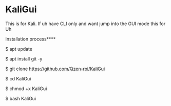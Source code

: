 # KaliGui
This is for Kali. If uh have CLI only  and want  jump into the GUI mode  this for Uh




Installation process****

$ apt update 




$ apt install git -y




$ git clone https://github.com/Qzen-roi/KaliGui




$ cd KaliGui


 
$ chmod +x KaliGui



$ bash KaliGui

